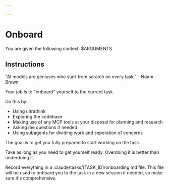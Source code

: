 ```yaml
---

---
```


# Onboard

You are given the following context:
$ARGUMENTS

## Instructions

"AI models are geniuses who start from scratch on every task." - Noam Brown

Your job is to "onboard" yourself to the current task.

Do this by:

- Using ultrathink
- Exploring the codebase
- Making use of any MCP tools at your disposal for planning and research
- Asking me questions if needed
- Using subagents for dividing work and seperation of concerns

The goal is to get you fully prepared to start working on the task.

Take as long as you need to get yourself ready. Overdoing it is better than underdoing it. 

Record everything in a .claude/tasks/[TASK_ID]/onboarding.md file. This file will be used to onboard you to the task in a new session if needed, so make sure it's comprehensive.
